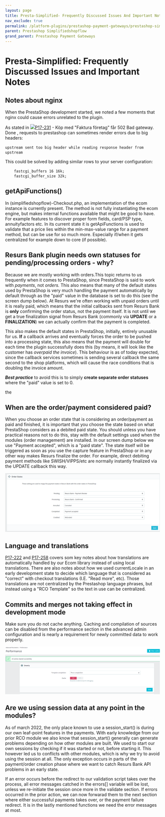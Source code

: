 ```yaml
---
layout: page
title: Presta-Simplified- Frequently Discussed Issues And Important Notes
nav_exclude: true
permalink: /platform-plugins/prestashop-payment-gateways/prestashop-simplifiedshopflow/77365432/
parent: Prestashop Simplifiedshopflow
grand_parent: Prestashop Payment Gateways
---
```


# Presta-Simplified: Frequently Discussed Issues and Important Notes 

## Notes about nginx

When the PrestaShop development started, we noted a few moments that
nginx could cause errors unrelated to the plugin.

As stated in
[![](https://resursbankplugins.atlassian.net/rest/api/2/universal_avatar/view/type/issuetype/avatar/10303?size=medium)P17-231](https://resursbankplugins.atlassian.net/browse/P17-231?src=confmacro) -
Köp med "Faktura företag" får 502 Bad gateway. Done , requests to
prestashop can sometimes render errors due to big headers:

    upstream sent too big header while reading response header from upstream

This could be solved by adding similar rows to your server
configuration:

```
    fastcgi_buffers 16 16k;
    fastcgi_buffer_size 32k;
```
## getApiFunctions()
In (simplifiedshopflow)-Checkout.php, an implementation of the ecom
instance is currently present. The method is not fully instantiating the
ecom engine, but makes internal functions available that might be good
to have. For example features to discover proper form fields, card/PSP
type, annuityfactors etc. In its current state it is getApiFunctions is
used to validate that a price lies within the min-max-value range for a
payment method, but can be use for so much more. Especially if/when it
gets centralized for example down to core (if possible).

## Resurs Bank plugin needs own statuses for pending/processing orders - why?
Because we are mostly working with orders.This topic returns to us
frequently when it comes to PrestaShop, since PrestaShop is said to work
with *payments*, not *orders.* This also means that many of the default
states used by PrestaShop is very much handling the payment
automatically by default through as the "paid" value in the database is
set to do this (see the screen dump below). At Resurs we're often
working with unpaid orders until it is really paid, which means that the
initial callbacks sent from Resurs Bank is **only** confirming the order
status, not the payment itself. It is not until we get a true
finalization signal from Resurs Bank (commonly via **UPDATE** or a
**FINALIZATION**) we can actually confirm that the payment is completed.

This also makes the default states in PrestaShop, initially, entirely
unusable for us. **If** a callback arrives and eventually forces the
order to be pushed into a processing state, this also means that the
payment will double for each time the plugin successfully does this (by
means, it will look like the customer has *overpaid the invoice*). This
behaviour is as of today expected, since the callback services sometimes
is sending several callback the same second to the shop platforms, which
will cause the race conditions that is doubling the invoice amount.

***Best practice*** to avoid this is to simply **create separate order
statuses** where the "paid" value is set to 0.

the

## When are the order/payment considered paid?
When you choose an order state that is considering an order/payment as
paid and finished, it is important that you choose the state based on
what PrestaShop considers as a debited paid state. You should unless you
have practical reasons not to do this, stay with the default settings
used when the modules (order management) are installed. In our screen
dump below we use "Payment accepted", which is a "paid state". The state
itself will be triggered as soon as you use the capture feature in
PrestaShop or in any other way makes Resurs finalize the order. For
example, direct debiting payment methods like SWISH/VIPPS/etc are
normally instantly finalized via the UPDATE callback this way.

![](../../../../../attachments/77365432/81887242.png)

## Language and translations
[P17-222](https://resursbankplugins.atlassian.net/browse/P17-222) and
[P17-258](https://resursbankplugins.atlassian.net/browse/P17-258) covers
som key notes about how translations are automatically handled by our
Ecom library instead of using local translations. There are also notes
about how we used currentLocale in an early development state to decide
which language that is considered as "correct" with checkout
translations (I.E. "Read more", etc). Those translations are not
centralized by the Prestashop language phrases, but instead using a "RCO
Template" so the text in use can be centralized.

## Commits and merges not taking effect in development mode
Make sure you do not cache anything. Caching and compilation of sources
can be disabled from the performance section in the advanced admin
configuration and is nearly a requirement for newly committed data to
work properly.

![](../../../../../attachments/77365432/77365433.png)

## Are we using session data at any point in the modules?
As of march 2022, the only place known to use a session_start() is
during our own leaf-point features in the payments. With early knowledge
from our prior RCO module we also know that session_start() generally
can generate problems depending on how other modules are built. We used
to start our own sessions by checking if it was started or not, before
starting it. This however led us to conflicts with other modules, which
is why we try to avoid using the session at all. The only exception
occurs in parts of the payment/order creation phase where we want to
catch Resurs Bank API problems in an early state.

If an error occurs before the redirect to our validation script takes
over the process, all error messages catched in the errors\[\] variable
will be lost, unless we re-initiate the session once more in the
validate section. If errors occurred in the prior action, we can now
forwarad them to the next section where either successful payments takes
over, or the payment failure redirect. It is in the lastly mentioned
functions we need the error messages at most.
